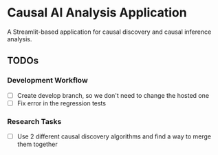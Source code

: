 # Causal AI Analysis Application

A Streamlit-based application for causal discovery and causal inference analysis.

## TODOs

### Development Workflow
- [ ] Create develop branch, so we don't need to change the hosted one
- [ ] Fix error in the regression tests

### Research Tasks
- [ ] Use 2 different causal discovery algorithms and find a way to merge them together
